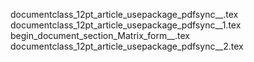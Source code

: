 documentclass_12pt_article_usepackage_pdfsync__.tex
documentclass_12pt_article_usepackage_pdfsync__1.tex
begin_document_section_Matrix_form__.tex
documentclass_12pt_article_usepackage_pdfsync__2.tex